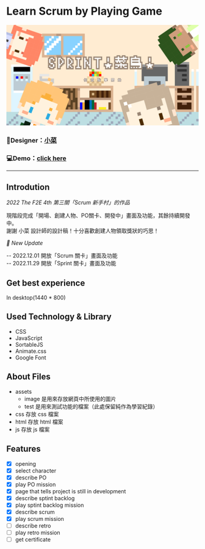 # Learn Scrum by Playing Game
![](https://github.com/Kim716/2022-F2E_week3/blob/main/assets/image/cover.png?raw=true)

### 🎨Designer：[小菜](https://2022.thef2e.com/users/12061549261446456235)
### 💻Demo：[click here](https://kim716.github.io/2022-F2E_week3/html/index.html)
---

## Introdution
_2022 The F2E 4th 第三關「Scrum 新手村」的作品_

現階段完成「開場、創建人物、PO關卡、開發中」畫面及功能，其餘持續開發中。<br/> 
謝謝 小菜 設計師的設計稿！十分喜歡創建人物領取獎狀的巧思！

_🎉 New Update_

-- 2022.12.01 開放「Scrum 關卡」畫面及功能<br/>
-- 2022.11.29 開放「Sprint 關卡」畫面及功能

## Get best experience 
In desktop(1440 * 800)

## Used Technology & Library
* CSS
* JavaScript
* SortableJS
* Animate.css
* Google Font

## About Files
* assets
  * image 是用來存放網頁中所使用的圖片
  * test 是用來測試功能的檔案（此處保留純作為學習紀錄）
* css 存放 css 檔案
* html 存放 html 檔案
* js 存放 js 檔案


## Features
- [x] opening
- [x] select character
- [x] describe PO 
- [x] play PO mission
- [x] page that tells project is still in development
- [x] describe sptint backlog
- [x] play sptint backlog mission
- [x] describe scrum
- [x] play scrum mission
- [ ] describe retro
- [ ] play retro mission
- [ ] get certificate
